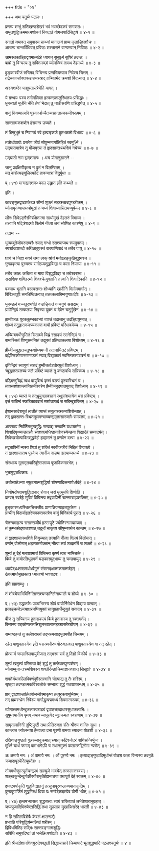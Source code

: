+++
title = "०४"

+++
अथ चतुर्थः पटलः ।  

प्रणम्य शम्भुं शशिखण्डशेखरं भवं भवच्छेदकरं समासतः ।  
सभूतशुद्धिक्रममात्मशोधनं निगद्यते योगजपादिसिद्धये ॥ ४-१ ॥  

स्नातो यथावत् समुपास्य सन्ध्यां यागालयं प्राप्य कृताङ्घ्रिशौचः ।  
आचम्य चान्तर्विधिवत् प्रविष्टः शस्तासने वाग्यमवान् निविष्टः ॥ ४-२ ॥  

आमस्तकाङ्घ्रिद्वयमात्मदेहे ध्यायन् सुसूक्ष्मं सुषिरं तदन्तः ।  
बाह्ये तु विन्यस्य तु शक्तिमच्छां व्योमत्विषं तामथ देहमध्ये ॥ ४-३ ॥  

हुङ्कारबीजं रुचिमद् विचिन्त्य प्राणन्नियम्यात्र निवेश्य चित्तम् ।  
तद्रेचकान्तोक्तफडन्तमस्त्राद् ग्रन्थिप्रभेदं क्रमशो विदध्यात् ॥ ४-४ ॥  

अस्त्रशब्देन पाशुपतास्त्रेणेति यावत् ।  

ये ग्रन्थयः पञ्च तमोमलिष्ठा हृत्कण्ठतालुस्थितयः प्रसिद्धाः ।  
भ्रूमध्यतो मूर्धनि चेति तेषां भेदात् तु नाडीसरणिः प्रसिद्ध्येत् ॥ ४-५ ॥  

वायुं नियम्यात्मनि पूरकार्धाच्चैतन्यसान्तात्मकजीवरूपम् ।  

सान्तात्मकशब्देन हंसमन्त्र उच्यते ।  

तं बिन्दुभूतं च निरामयं स्वे हृत्पङ्कजे कुम्भकतो विभाव्य ॥ ४-६ ॥  

तत्रोर्ध्ववायोः प्रसरेण जीवं सौषुम्नमार्गान्निहितं स्वमूर्ध्नि ।  
उद्घातमात्रेण तु बीजवृत्त्या तं द्वादशान्तःस्थशिवं नयेच्च ॥ ४-७ ॥  

उद्घातो नाम द्वादशमात्रः । अत्र योगानुशासने --  

जानु प्रदक्षिणीकृत्य न द्रुतं न विलम्बितम् ।  
यत् करोत्यङ्गुलिस्फोटं तावन्मात्रां विदुर्बुधाः ॥  

प्। ४१) मात्राद्वादशकः काल उद्धात इति कथ्यते ॥  

इति ।  

कादङ्गुलद्वादशकेऽत्र सौम्यं शुक्लं सहस्रच्छदपुण्डरीकम् ।  
व्योमामृतव्याप्तमधोमुखं तन्मध्यं शिवाध्यासितमभ्युपेयम् ॥ ४-८ ॥  

लीनः शिवेऽङ्गैरभिरक्षितात्मा साधोमुखं देहतरुं विभाव्य ।  
तत्त्वानि षट्त्रिंशदथो विलोमं नीत्वा लयं स्वेष्विह कारणेषु ॥ ४-९ ॥  

तद्यथा --  

भूम्यम्बुतेजोमरुदम्बरैः स्याद् गन्धो रसश्चाप्यथ रूपमुक्तम् ।  
स्पर्शाख्यशब्दौ कथितावुपस्थं वाक्पाणिपादं च तथैव पायू ॥ ४-१० ॥  

घ्राणं च जिह्वा नयनं तथा त्वक् श्रोत्रं मनोऽहङ्कृतिबुद्धयश्च ।  
गुणप्रकृत्या पुरुषश्च रागोऽप्यशुद्धविद्या च कला नियत्या ॥ ४-११ ॥  

तथैव कालः कथिता च माया विशुद्धविद्या च तथेश्वरश्च ।  
सदाशिवः शक्तिरथो शिवश्चेत्युक्तानि तत्त्वानि शिवादिकानि ॥ ४-१२ ॥  

पञ्चाथ भूतानि परस्परान्तः शोध्यानि खादीनि विलोममार्गात् ।  
विरिञ्चपूर्वैः समधिष्ठितत्वात् तत्तत्कलाबिम्बगुणाक्षदेवैः ॥ ४-१३ ॥  

भूमण्डलं यच्चतुरश्रवीतं वज्राङ्कितं गन्धगुणं ससद्यम् ।  
घ्राणेन्द्रियं तत्कलया निवृत्त्या युक्तं च दैवेन चतुर्मुखेन ॥ ४-१४ ॥  

ह्राम्बीजतः पूरककुम्भकाभ्यां व्याप्तं तदाजानु तदङ्घ्रियुग्मात् ।  
शोध्यं तदुद्धातकपञ्चकान्तं वायौ प्रविष्टं परिभावयेच्च ॥ ४-१५ ॥  

अब्बिम्बमर्धेन्दुसितं सिताब्जे चिह्नं रसाढ्यं रसनेन्द्रियं च ।  
वामास्थितं विष्णुसमन्वितं तद्युक्तं प्रतिष्ठाकलया विशोध्यम् ॥ ४-१६ ॥  

ह्रीम्बीजमुद्धातचतुष्कशोध्यमग्नौ तदानाभितटं प्रविष्टम् ।  
वह्नेस्त्रिकोणारुणमण्डलं स्याद् विद्याकलं स्वस्तिकलाञ्छनं च ॥ ४-१७ ॥  

दृगिन्द्रियं रूपगुणं सरुद्रं ह्रूम्बीजतोऽघोरयुतं विशोध्यम् ।  
त्र्युद्धाततस्तच्च जले प्रविष्टं व्याप्तं तु कण्ठावधि सन्निरूप्य ॥ ४-१८ ॥  

षड्बिन्दुचिह्नं त्वथ वायुबिम्बं कृष्णं षडश्रं पुरुषास्थितं च ।  
त्वक्स्पर्शशान्त्यन्वितमीश्वरेण ह्रैम्बीजमुद्घातयुगाद् विशोध्यम् ॥ ४-१९ ॥  

प्। ४२) व्याप्तं च तद्भ्रूयुगलावसानं स्थूलांशमात्रेण धरां प्रविष्टम् ।  
वृत्तं खबिम्बं स्फटिकावदातं सश्रोत्रशब्दं च सबिन्दुशक्तिम् ॥ ४-२० ॥  

ईशानसादेशयुतं त्वतीतं व्याप्तं समूलास्त्रकमाशिरोन्तात् ।  
तद् द्वादशान्तः स्थितमूलमन्त्राच्चन्द्रामृतासारजलैः समस्तम् ॥ ४-२१ ॥  

आप्लाव्य निर्वर्तितभूतशुद्धिः सम्पाद्य तत्त्वानि यथाक्रमेण ।  
शिवादिपृथ्व्यन्ततत्त्वैः स्वशक्त्यधिष्ठानशिवस्येच्छया विद्यादेहं सम्पादयेत् ।  
शिवेच्छयोत्पादितशुद्धदेहो हृद्यासनं तु प्रणवेन दत्त्वा ॥ ४-२२ ॥  

तद्व्यापिनीं न्यस्य शिवां तु शक्तिं स्वबीजजीवं निहितं शिवाख्ये ।  
तं द्वादशान्तादथ पूरकेण त्वानीय नाड्या हृदयाब्जमध्ये ॥ ४-२३ ॥  

संस्थाप्य मूलामृतवारिपूरैराप्लाव्य पूजादिकमारभेत् ।  

भूतशुद्ध्यधिकारः ।  

अत्रोच्यतेऽन्या स्फुटमात्मशुद्धिर्या शोषणादिक्रमशोर्ध्वदेहे ॥ ४-२४ ॥  

निःशेषदोषक्षयशुद्धिदानाद् रोगान् जरां मृत्युमपि क्षिणोति ।  
प्राग्वत् स्वदेहे सुषिरं विचिन्त्य तद्व्यापिनीं चान्तरबाह्यशक्तिम् ॥ ४-२५ ॥  

हुङ्कारमध्यस्थितचित्तजीवः प्राणान्नियम्याहृतपूरकेण ।  
ग्रन्थीन् विदार्याहृतरेचकान्तमस्त्रेण वायुं विनिवर्त्य पूरात् ॥ ४-२६ ॥  

चैतन्यमाहृत्य ससान्तजीवं हृत्सम्पुटे ज्योतिरनामयाख्यम् ।  
तं कुम्भकोद्घातवशात् तदूर्ध्वं चाकृष्य सौषुम्नपथेन कान्तम् ॥ ४-२७ ॥  

तं द्वादशान्तःस्थशिवे नियुज्यात् तत्त्वानि नीत्वा विलयं विलोमात् ।  
वर्णान् वोलोमात् क्षहसक्रमोक्तान् नीत्वा लयं शब्दततिं च शक्तौ ॥ ४-२८ ॥  

शून्यं तु देहं मलपापमात्रं विचिन्त्य कृष्णं त्वथ नाभिचक्रे ।  
बिम्बे तु वायोरतिधूम्रवर्णं यङ्कारमुद्भाव्य तु चण्डवायुम् ॥ ४-२९ ॥  

ध्यायेदधःशाखमथोर्ध्वमूलं संसारवृक्षात्मकमात्मदेहम् ।  
देहात्माधोमुखस्तत्र ध्यातव्यो भवपादपः ।  

इति ब्रह्मशम्भुः ।  

तं शोषयेन्नाभिविनिर्गतान्तश्चण्डानिलेनाघमले च शोष्ये ॥ ४-३० ॥  

प्। ४३) उद्धातकैः पञ्चभिरस्य शोषं वायोर्निरोधेन विद्याय पश्चात् ।  
हृत्पङ्कजेऽन्त्याक्षरमग्नियुक्तं सानुग्रहार्धेन्दुयुतं सनादम् ॥ ४-३१ ॥  

बीजं तु सञ्चिन्त्य हुताशकल्पं बिम्बे हुताशस्य तु रक्तवर्णम् ।  
विन्यस्य षट्कोणलसत्त्रिशूलज्वालासहस्रप्रसरैरघौघम् ॥ ४-३२ ॥  

सम्यग्दहन्तं तु कलेवराख्यं तद्भस्मसाद्भूतमपीह चिन्त्यम् ।  

दहेत् पाशुपतास्त्रेण इति पराख्यपौरुषयोरुक्तत्वात् पाशुपतास्त्रेण वा तद् दहेत् ।  

प्रोत्सार्य चण्डानिलवायुबीजात् तद्भस्म सर्वं तु दिशो विकीर्य ॥ ४-३३ ॥  

शून्यं खतुल्यं परिभाव्य देहं शुद्धं तु तत्केवलपुण्यशेषम् ।  
व्योमाम्बुजान्तःस्थशिवस्य शक्तेरिच्छाक्रियाज्ञानवशात् सिसृक्षोः ॥ ४-३४ ॥  

शक्तेर्यथावल्लिपिवर्णपूगैस्तत्त्वानि चोत्पाद्य तु तैः शरिरम् ।  
सृष्ट्वा तदण्डात्मकविश्वलोकं सम्भाव्य शुद्धं गतपाशबन्धम् ॥ ४-३५ ॥  

प्राग् द्वादशान्ताहितबीजजीवमाकृष्य तत्पूरकवायुमिश्रम् ।  
तद् ब्रह्मरन्ध्रेण निवेश्य मार्गाद्धृत्पद्ममध्यं शिवमात्मरूपम् ॥ ४-३६ ॥  

व्योमाब्जमध्येन्दुकलास्वराढ्यं द्व्यष्टच्छदाधारसुधाकलाभिः ।  
सुषुम्नयानीय पृथग् यथावच्चापूरयेद् व्युत्क्रमतः स्वराणाम् ॥ ४-३७ ॥  

सामृतामानिनी तुष्टिपुष्टी तथा प्रीतिरुक्ता रतिः श्रीश्च शान्तिः सुधा ।  
कान्त्यथ ज्योत्स्नया हैमवत्या प्रभा पूरणी वामया स्यादमा षोडशी ॥ ४-३८ ॥  

दक्षिणाङ्गुष्ठतो गुल्फजानुक्रमात् स्यात् कटिश्चोदरं पाणिसन्धिर्भुजः ।  
मूर्ध्नि चार्धं क्रमाद् वामभागेऽपि च स्थानमुक्तं कलास्तद्विलोमा न्यसेत् ॥ ४-३९ ॥  

अः अमायै नमः । अं वामायै नमः । औं पूरण्यै नमः । इत्याद्यङ्गुष्ठादिमूर्धान्तं षोडश कला विन्यस्य तदमृतैः क्रमादापूरयेदित्युपदेशः ।  

तोयमर्धेन्दुमत्पूर्णचन्द्रप्रभं खाम्बुजे भावयेत् तत्कलात्तस्वरम् ।  
शङ्खकुन्देन्दुगोक्षीरगौरामृतैर्ब्रह्मनाड्या पथापूर्य देहं स्वकम् ॥ ४-४० ॥  

द्व्यष्टवर्षाकृतिं शुद्धविद्यातनुं तत्सुधापूरणप्लाव्यमानाकृतिम् ।  
पुण्यपूगार्जितं शुद्धमित्थं धिया यः स्मरेदेकदाप्येष योगी भवेत् ॥ ४-४१ ॥  

प्। ४४) इत्थमभ्यासतः शुद्धसत्त्वः स्वयं शक्तिपातं लभेतेश्वरानुग्रहात् ।  
जप्यपूजादिभिश्चेष्टासिद्धिं तथा सुप्रसन्ना मुखान्निःसरेद् भारती ॥ ४-४३ ॥  

न हि सलिलविशेषैः केवलं क्षालनाद्यैः  
प्रभवति परिशुद्धिर्यन्मलिष्ठं शरीरम् ।  
द्विविधमितिह सद्भिः सान्तरङ्गात्मशुद्धिः  
सविधि समुपदिष्टां तां भजेन्नित्यशोऽपि ॥ ४-४३ ॥  

इति श्रीमदीशानशिवगुरुदेवपद्धतौ सिद्धान्तसारे क्रियापादे भूतशुद्ध्यादि पटलश्चतुर्थः ॥ ४ ॥  
